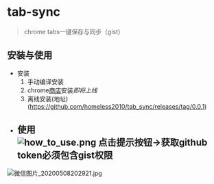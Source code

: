 # tab-sync

> chrome tabs一键保存与同步（gist）

## 安装与使用
- 安装
  1. 手动编译安装
  2. chrome[商店](https://chrome.google.com/webstore?utm_source=chrome-ntp-icon)安装*即将上线*
  3. 离线安装(地址)(https://github.com/homeless2010/tab_sync/releases/tag/0.0.1)
- 使用  
  ![how_to_use.png](http://ww1.sinaimg.cn/large/a411b231ly1gelch6vujnj20w00i0q30.jpg)
  点击提示按钮->获取github token**必须包含gist权限**
  ----------------------------------------------------------------------
![微信图片_20200508202921.jpg](http://ww1.sinaimg.cn/mw690/a411b231ly1gelcuwt5ojj20st0sttaf.jpg)
